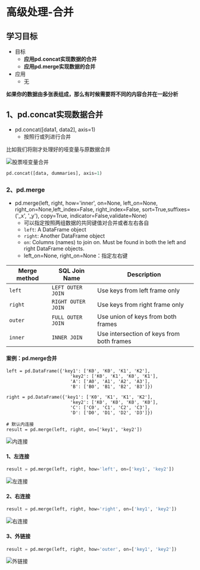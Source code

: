 # 高级处理-合并

## 学习目标

- 目标 
  - **应用pd.concat实现数据的合并**
  - **应用pd.merge实现数据的合并**
- 应用
  - 无

**如果你的数据由多张表组成，那么有时候需要将不同的内容合并在一起分析**

## 1、pd.concat实现数据合并

* pd.concat([data1, data2], axis=1)
  * 按照行或列进行合并

比如我们将刚才处理好的哑变量与原数据合并

![股票哑变量合并](/images/股票哑变量合并.png)

```python
pd.concat([data, dummaries], axis=1)
```

### 2、pd.merge

* pd.merge(left, right, how='inner', on=None, left_on=None, right_on=None,left_index=False, right_index=False, sort=True,suffixes=('_x', '_y'), copy=True, indicator=False,validate=None)
  * 可以指定按照两组数据的共同键值对合并或者左右各自
  * `left`: A DataFrame object
  * `right`: Another DataFrame object
  * `on`: Columns (names) to join on. Must be found in both the left and right DataFrame objects.
  * left_on=None, right_on=None：指定左右键

| Merge method | SQL Join Name      | Description                               |
| ------------ | ------------------ | ----------------------------------------- |
| `left`       | `LEFT OUTER JOIN`  | Use keys from left frame only             |
| `right`      | `RIGHT OUTER JOIN` | Use keys from right frame only            |
| `outer`      | `FULL OUTER JOIN`  | Use union of keys from both frames        |
| `inner`      | `INNER JOIN`       | Use intersection of keys from both frames |


#### 案例：pd.merge合并

```
left = pd.DataFrame({'key1': ['K0', 'K0', 'K1', 'K2'],
                        'key2': ['K0', 'K1', 'K0', 'K1'],
                        'A': ['A0', 'A1', 'A2', 'A3'],
                        'B': ['B0', 'B1', 'B2', 'B3']})

right = pd.DataFrame({'key1': ['K0', 'K1', 'K1', 'K2'],
                        'key2': ['K0', 'K0', 'K0', 'K0'],
                        'C': ['C0', 'C1', 'C2', 'C3'],
                        'D': ['D0', 'D1', 'D2', 'D3']})
                        
# 默认内连接
result = pd.merge(left, right, on=['key1', 'key2'])
```

![内连接](/images/内连接.png)

#### 1、左连接

```python
result = pd.merge(left, right, how='left', on=['key1', 'key2'])
```

![左连接](/images/左连接.png)

#### 2、右连接

```python
result = pd.merge(left, right, how='right', on=['key1', 'key2'])
```

![右连接](/images/右连接.png)

#### 3、外链接

```python
result = pd.merge(left, right, how='outer', on=['key1', 'key2'])
```

![外链接](/images/外链接.png)

